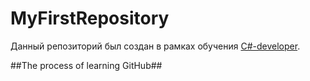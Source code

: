 # MyFirstRepository

Данный репозиторий был создан в рамках обучения [С#-developer](https://skillfactory.ru/csharp).

##The process of learning GitHub##


